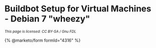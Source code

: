 
# Buildbot Setup for Virtual Machines - Debian 7 "wheezy"


<sub>_This page is licensed: CC BY-SA / Gnu FDL_</sub>


{% @marketo/form formId="4316" %}
